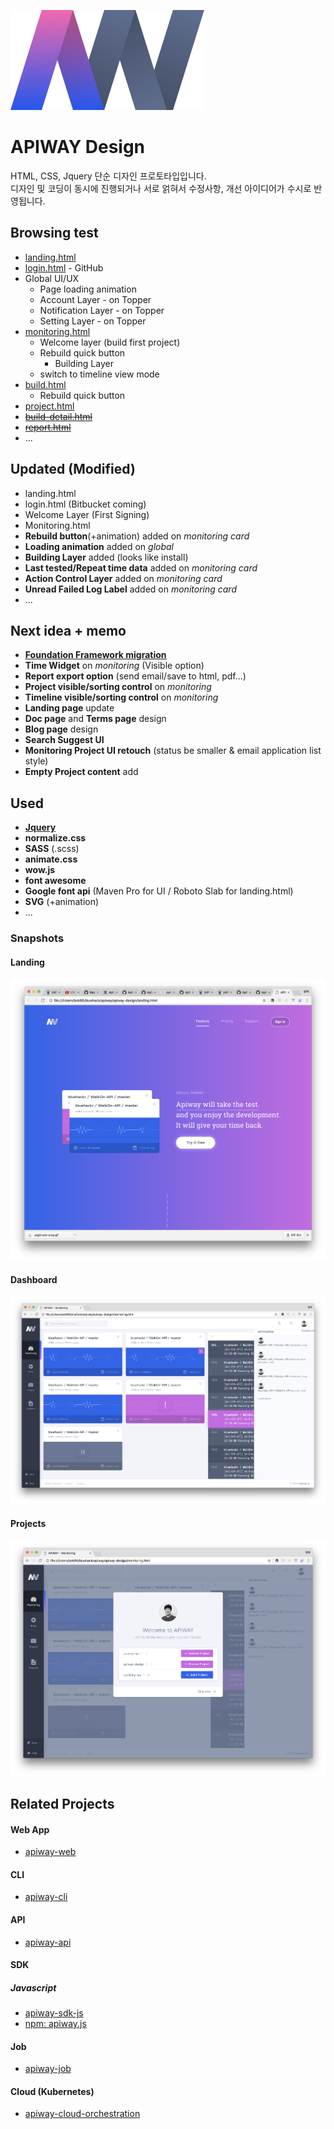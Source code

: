 ![logo](https://github.com/ApiWay/apiway-design/blob/master/img/logo.png)

# APIWAY Design
HTML, CSS, Jquery 단순 디자인 프로토타입입니다.  
디자인 및 코딩이 동시에 진행되거나 서로 얽혀서 수정사항, 개선 아이디어가 수시로 반영됩니다.



## Browsing test

- [landing.html](landing.html)
- [login.html](login.html) - GitHub
- Global UI/UX
  - Page loading animation
  - Account Layer - on Topper
  - Notification Layer - on Topper
  - Setting Layer - on Topper
- [monitoring.html](monitoring.html)
  - Welcome layer (build first project)
  - Rebuild quick button
    - Building Layer
  - switch to timeline view mode
- [build.html](build.html)
  - Rebuild quick button
- [project.html](project.html)
- ~~[build-detail.html](build-detail.html)~~
- [~~report.html~~](report.html)
- ...




## Updated (Modified)

- landing.html
- login.html (Bitbucket coming)
- Welcome Layer (First Signing)
- Monitoring.html
- **Rebuild button**(+animation) added on *monitoring card*
- **Loading animation** added on *global*
- **Building Layer** added (looks like install)
- **Last tested/Repeat time data** added on *monitoring card*
- **Action Control Layer** added on *monitoring card*
- **Unread Failed Log Label** added on *monitoring card*
- ...




## Next idea + memo

- [**<u>Foundation Framework migration</u>**](https://foundation.zurb.com/)
- **Time Widget** on *monitoring* (Visible option)
- **Report export option** (send email/save to html, pdf...)
- **Project visible/sorting control** on *monitoring*
- **Timeline visible/sorting control** on *monitoring*
- **Landing page** update
- **Doc page** and **Terms page** design
- **Blog page** design
- **Search Suggest UI**
- **Monitoring Project UI retouch**
  (status be smaller & email application list style)
- **Empty Project content** add




## Used

- [**Jquery**](https://jquery.com/)
- **normalize.css**
- **SASS** (.scss)
- **animate.css**
- **wow.js**
- **font awesome**
- **Google font api** (Maven Pro for UI / Roboto Slab for landing.html)
- **SVG** (+animation)
- ...

### Snapshots
#### Landing
![landing](https://github.com/ApiWay/apiway-design/blob/master/docs/img/landing.png)
#### Dashboard
![dashboard](https://github.com/ApiWay/apiway-design/blob/master/docs/img/dashboard.png)
#### Projects
![projects](https://github.com/ApiWay/apiway-design/blob/master/docs/img/projects.png)

## Related Projects
#### Web App
* [apiway-web](https://github.com/ApiWay/apiway-web)
#### CLI
* [apiway-cli](https://github.com/ApiWay/apiway-cli)
#### API
* [apiway-api](https://github.com/ApiWay/apiway-api)
#### SDK
##### Javascript
* [apiway-sdk-js](https://github.com/ApiWay/apiway-sdk-js)
* [npm: apiway.js](https://www.npmjs.com/package/apiway.js)
#### Job
* [apiway-job](https://github.com/ApiWay/apiway-job)
#### Cloud (Kubernetes)
* [apiway-cloud-orchestration](https://github.com/ApiWay/apiway-cloud-orchestration)
